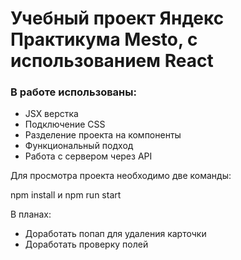 # Учебный проект Яндекс Практикума Mesto, с использованием React

### В работе использованы:

- JSX верстка
- Подключение CSS
- Разделение проекта на компоненты
- Функциональный подход
- Работа с сервером через API

Для просмотра проекта необходимо две команды:

npm install и npm run start

В планах:

- Доработать попап для удаления карточки
- Доработать проверку полей
